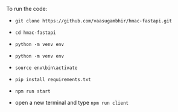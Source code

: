 To run the code:

- `git clone https://github.com/vaasugambhir/hmac-fastapi.git`
- `cd hmac-fastapi`
- `python -m venv env`
- `python -m venv env`
- `source env\bin\activate`
- `pip install requirements.txt`
- `npm run start`

- open a new terminal and type `npm run client`
